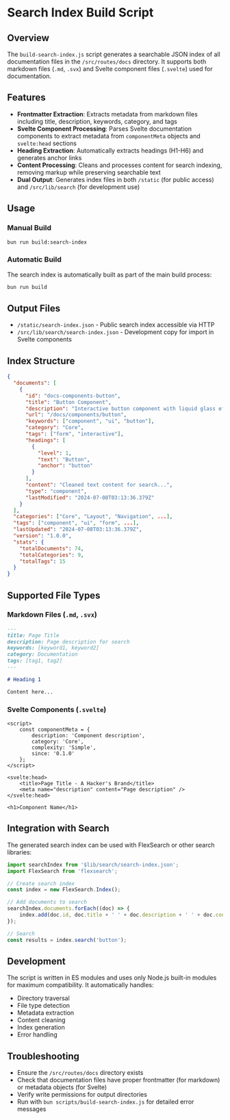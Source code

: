 # Search Index Build Script

## Overview

The `build-search-index.js` script generates a searchable JSON index of all documentation files in the `/src/routes/docs` directory. It supports both markdown files (`.md`, `.svx`) and Svelte component files (`.svelte`) used for documentation.

## Features

- **Frontmatter Extraction**: Extracts metadata from markdown files including title, description, keywords, category, and tags
- **Svelte Component Processing**: Parses Svelte documentation components to extract metadata from `componentMeta` objects and `svelte:head` sections
- **Heading Extraction**: Automatically extracts headings (H1-H6) and generates anchor links
- **Content Processing**: Cleans and processes content for search indexing, removing markup while preserving searchable text
- **Dual Output**: Generates index files in both `/static` (for public access) and `/src/lib/search` (for development use)

## Usage

### Manual Build

```bash
bun run build:search-index
```

### Automatic Build

The search index is automatically built as part of the main build process:

```bash
bun run build
```

## Output Files

- `/static/search-index.json` - Public search index accessible via HTTP
- `/src/lib/search/search-index.json` - Development copy for import in Svelte components

## Index Structure

```json
{
  "documents": [
    {
      "id": "docs-components-button",
      "title": "Button Component",
      "description": "Interactive button component with liquid glass effects...",
      "url": "/docs/components/button",
      "keywords": ["component", "ui", "button"],
      "category": "Core",
      "tags": ["form", "interactive"],
      "headings": [
        {
          "level": 1,
          "text": "Button",
          "anchor": "button"
        }
      ],
      "content": "Cleaned text content for search...",
      "type": "component",
      "lastModified": "2024-07-08T03:13:36.379Z"
    }
  ],
  "categories": ["Core", "Layout", "Navigation", ...],
  "tags": ["component", "ui", "form", ...],
  "lastUpdated": "2024-07-08T03:13:36.379Z",
  "version": "1.0.0",
  "stats": {
    "totalDocuments": 74,
    "totalCategories": 9,
    "totalTags": 15
  }
}
```

## Supported File Types

### Markdown Files (`.md`, `.svx`)

```markdown
---
title: Page Title
description: Page description for search
keywords: [keyword1, keyword2]
category: Documentation
tags: [tag1, tag2]
---

# Heading 1

Content here...
```

### Svelte Components (`.svelte`)

```svelte
<script>
	const componentMeta = {
		description: 'Component description',
		category: 'Core',
		complexity: 'Simple',
		since: '0.1.0'
	};
</script>

<svelte:head>
	<title>Page Title - A Hacker's Brand</title>
	<meta name="description" content="Page description" />
</svelte:head>

<h1>Component Name</h1>
```

## Integration with Search

The generated search index can be used with FlexSearch or other search libraries:

```javascript
import searchIndex from '$lib/search/search-index.json';
import FlexSearch from 'flexsearch';

// Create search index
const index = new FlexSearch.Index();

// Add documents to search
searchIndex.documents.forEach((doc) => {
	index.add(doc.id, doc.title + ' ' + doc.description + ' ' + doc.content);
});

// Search
const results = index.search('button');
```

## Development

The script is written in ES modules and uses only Node.js built-in modules for maximum compatibility. It automatically handles:

- Directory traversal
- File type detection
- Metadata extraction
- Content cleaning
- Index generation
- Error handling

## Troubleshooting

- Ensure the `/src/routes/docs` directory exists
- Check that documentation files have proper frontmatter (for markdown) or metadata objects (for Svelte)
- Verify write permissions for output directories
- Run with `bun scripts/build-search-index.js` for detailed error messages
